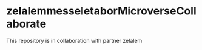 # zelalemmesseletaborMicroverseCollaborate

This repository is in collaboration with partner  zelalem
